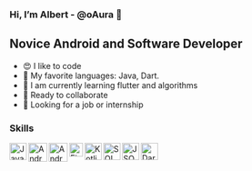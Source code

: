 ### Hi, I’m Albert - @oAura 👋
## Novice Android and Software Developer
- 😍 I like to code
- 🌟 My favorite languages: Java, Dart.
- 🧠 I am currently learning flutter and algorithms
- 🤝 Ready to collaborate 
- 👀 Looking for a job or internship

### Skills

<img align="left" width="30px" alt="Java" src="https://logoeps.com/wp-content/uploads/2011/06/java-logo-vector.png"/>
<img align="left" width="33px" alt="Android SDK" src="https://logodownload.org/wp-content/uploads/2015/05/android-logo-3-2.png"/>
<img align="left" width="33px" alt="Android Jetpack" src="https://4.bp.blogspot.com/-NnAkV5vpYuw/XNMYF4RtLvI/AAAAAAAAI70/kdgLm3cnTO4FB4rUC0v9smscN3zHJPlLgCLcBGAs/s1600/Jetpack_logo%2B%25282%2529.png"/>
<img align="left" width="24px" alt="Firebase" src="https://brandslogos.com/wp-content/uploads/images/firebase-logo-vector.svg"/>
<img align="left" width="30px" alt="Kotlin" src="http://tapfreaks.net/blog/wp-content/uploads/2017/05/Kotlin_logo-300x300.png"/>
<img align="left" width="30px" alt="SQL" src="https://nelson619.files.wordpress.com/2015/09/sql-logo.png"/>
<img align="left" width="30px" alt="JSON" src="https://upload.wikimedia.org/wikipedia/commons/thumb/c/c9/JSON_vector_logo.svg/1200px-JSON_vector_logo.svg.png"/>
<img align="left" width="30px" alt="Dart" src="https://upload.wikimedia.org/wikipedia/commons/7/7e/Dart-logo.png"/>
